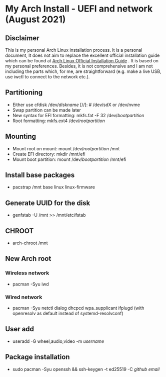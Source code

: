 # My Arch Install - UEFI and network (August 2021)

## Disclaimer

This is my personal Arch Linux installation process. It is a personal document,
It does not aim to replace the excellent official installation guide which can 
be found at [Arch Linux Official Installation Guide](https://wiki.archlinux.org/title/installation_guide) . It is based on my personal preferences. Besides, 
it is not comprehensive and I am not including the parts which, for me, 
are straightforward (e.g. make a live USB, use iwctl to connect to the 
network etc.).

## Partitioning

- Either use cfdisk /dev/*diskname* [//]: # /dev/sdX or /dev/nvme
- Swap partition can be made later
- New syntax for EFI formatting: mkfs.fat -F 32 /dev/*bootpartition*
- Root formatting: mkfs.ext4 /dev/*rootpartition*

## Mounting

- Mount root on mount: mount /dev/*rootpartition* /mnt
- Create EFI directory: mkdir /mnt/efi
- Mount boot partition: mount /dev/*bootpartition* /mnt/efi

## Install base packages

- pacstrap /mnt base linux linux-firmware

## Generate UUID for the disk

- genfstab -U /mnt >> /mnt/etc/fstab

## CHROOT

- arch-chroot /mnt

## New Arch root

### Wireless network

- pacman -Syu iwd

### Wired network

- pacman -Syu netctl dialog dhcpcd wpa_supplicant ifplugd (with openresolv as
default instead of systemd-resolvconf)

## User add

- useradd -G wheel,audio,video -m *username*

## Package installation

- sudo pacman -Syu openssh && ssh-keygen -t ed25519 -C *github email*


